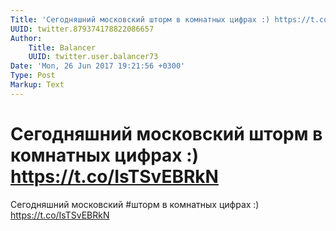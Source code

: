 ```yaml
---
Title: 'Сегодняшний московский шторм в комнатных цифрах :) https://t.co/IsTSvEBRkN'
UUID: twitter.879374178822086657
Author:
    Title: Balancer
    UUID: twitter.user.balancer73
Date: 'Mon, 26 Jun 2017 19:21:56 +0300'
Type: Post
Markup: Text
---
```


# Сегодняшний московский шторм в комнатных цифрах :) https://t.co/IsTSvEBRkN

Сегодняшний московский #шторм в комнатных цифрах :)
https://t.co/IsTSvEBRkN